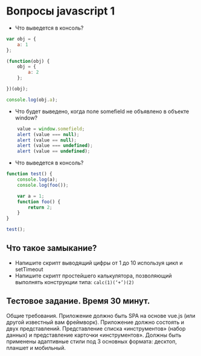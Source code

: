 # Вопросы javascript 1

* Что выведется в консоль?
```javascript
var obj = {
    a: 1
};

(function(obj) {
    obj = {
        a: 2
    };

})(obj);

console.log(obj.a);
```

* Что будет выведено, когда поле somefield не объявлено в объекте window?
```javascript
    value = window.somefield;
    alert (value === null);
    alert (value == null);
    alert (value === undefined);
    alert (value == undefined);
```

* Что выведется в консоль?
```javascript
function test() {
    console.log(a);
    console.log(foo());

    var a = 1;
    function foo() {
        return 2;
    }
}

test();
```

## Что такое замыкание?
* Напишите скрипт выводящий цифры от 1 до 10 используя цикл и setTimeout
* Напишите скрипт простейшего калькулятора, позволяющий выполнять конструкции типа: ```calc(1)(‘+’)(2)```


## Тестовое задание. Время 30 минут.

Общие требования. 
Приложение должно быть SPA на основе vue.js (или другой известный вам фреймворк). Приложение должно состоять и двух представлений. Представление списка «инструментов» (набор данных) и представление карточки «инструментов». Должны быть применены адаптивные стили под 3 основных формата: десктоп, планшет и мобильный. 
